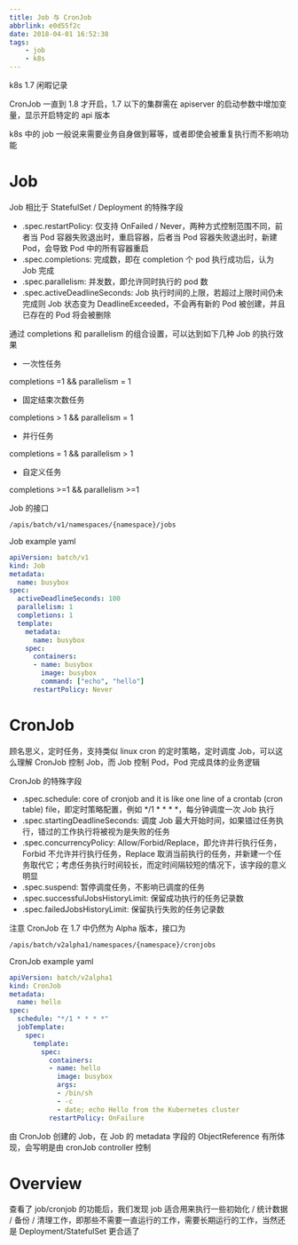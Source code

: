 ```yaml
---
title: Job 与 CronJob
abbrlink: e0d55f2c
date: 2018-04-01 16:52:38
tags:
    - job
    - k8s
---
```


k8s 1.7 闲暇记录

CronJob 一直到 1.8 才开启，1.7 以下的集群需在 apiserver 的启动参数中增加变量，显示开启特定的 api 版本

k8s 中的 job 一般说来需要业务自身做到幂等，或者即使会被重复执行而不影响功能

# Job

Job 相比于 StatefulSet / Deployment 的特殊字段

* .spec.restartPolicy: 仅支持 OnFailed / Never，两种方式控制范围不同，前者当 Pod 容器失败退出时，重启容器，后者当 Pod 容器失败退出时，新建 Pod，会导致 Pod 中的所有容器重启
* .spec.completions: 完成数，即在 completion 个 pod 执行成功后，认为 Job 完成
* .spec.parallelism: 并发数，即允许同时执行的 pod 数
* .spec.activeDeadlineSeconds: Job 执行时间的上限，若超过上限时间仍未完成则 Job 状态变为 DeadlineExceeded，不会再有新的 Pod 被创建，并且已存在的 Pod 将会被删除

通过 completions 和 parallelism 的组合设置，可以达到如下几种 Job 的执行效果

* 一次性任务

completions =1 && parallelism = 1

* 固定结束次数任务

completions > 1 && parallelism = 1

* 并行任务

completions = 1 && parallelism > 1

* 自定义任务

completions >=1 && parallelism >=1

Job 的接口

```
/apis/batch/v1/namespaces/{namespace}/jobs
```

Job example yaml

```yaml
apiVersion: batch/v1
kind: Job
metadata:
  name: busybox
spec:
  activeDeadlineSeconds: 100
  parallelism: 1
  completions: 1
  template:
    metadata:
      name: busybox
    spec:
      containers:
      - name: busybox
        image: busybox
        command: ["echo", "hello"]
      restartPolicy: Never
```

# CronJob

顾名思义，定时任务，支持类似 linux cron 的定时策略，定时调度 Job，可以这么理解 CronJob 控制 Job，而 Job 控制 Pod，Pod 完成具体的业务逻辑

CronJob 的特殊字段

* .spec.schedule: core of cronjob and it is like one line of a crontab (cron table) file，即定时策略配置，例如 */1 * * * *，每分钟调度一次 Job 执行
* .spec.startingDeadlineSeconds: 调度 Job 最大开始时间，如果错过任务执行，错过的工作执行将被视为是失败的任务
* .spec.concurrencyPolicy: Allow/Forbid/Replace，即允许并行执行任务，Forbid 不允许并行执行任务，Replace 取消当前执行的任务，并新建一个任务取代它；考虑任务执行时间较长，而定时间隔较短的情况下，该字段的意义明显
* .spec.suspend: 暂停调度任务，不影响已调度的任务
* .spec.successfulJobsHistoryLimit: 保留成功执行的任务记录数
* .spec.failedJobsHistoryLimit: 保留执行失败的任务记录数

注意 CronJob 在 1.7 中仍然为 Alpha 版本，接口为

```
/apis/batch/v2alpha1/namespaces/{namespace}/cronjobs
```

CronJob example yaml

```yaml
apiVersion: batch/v2alpha1
kind: CronJob
metadata:
  name: hello
spec:
  schedule: "*/1 * * * *"
  jobTemplate:
    spec:
      template:
        spec:
          containers:
          - name: hello
            image: busybox
            args:
            - /bin/sh
            - -c
            - date; echo Hello from the Kubernetes cluster
          restartPolicy: OnFailure
```

由 CronJob 创建的 Job，在 Job 的 metadata 字段的 ObjectReference 有所体现，会写明是由 cronJob controller 控制

# Overview

查看了 job/cronjob 的功能后，我们发现 job 适合用来执行一些初始化 / 统计数据 / 备份 / 清理工作，即那些不需要一直运行的工作，需要长期运行的工作，当然还是 Deployment/StatefulSet 更合适了

